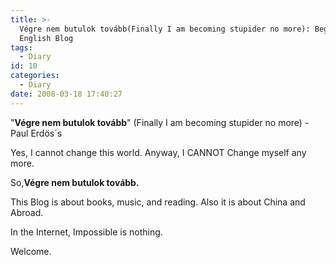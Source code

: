 ```yaml
---
title: >-
  Végre nem butulok tovább(Finally I am becoming stupider no more): Begin my
  English Blog
tags:
  - Diary
id: 10
categories:
  - Diary
date: 2008-03-18 17:40:27
---
```


&quot;**V&eacute;gre nem butulok tov&aacute;bb**&quot; (Finally I am becoming stupider no more) - Paul Erd&ouml;s&acute;s

Yes, I cannot change this world. Anyway, I CANNOT Change myself any more.

So,**V&eacute;gre nem butulok tov&aacute;bb.**

This Blog is about books, music, and reading. Also it is about China and Abroad. 

In the Internet, Impossible is nothing.

Welcome.

&nbsp;